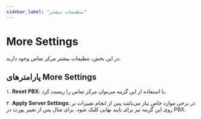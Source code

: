 ```yaml
---
sidebar_label: "تنظیمات بیشتر"
---
```

<head>
  <title>تنظیمات بیشتر  | مستندات سیموتل</title>
</head>

# More Settings

در این بخش، تنظیمات بیشتر مرکز تماس وجود دارند.

## پارامترهای More Settings

۱. **Reset PBX**: با استفاده از این گزینه می‌توان مرکز تماس را ریست کرد.

۲. **Apply Server Settings**: در برخی موارد خاص نیاز می‌باشد پس از انجام تغییرات  بر روی این گزینه نیز برای تایید نهایی کلیک شود، برای مثال پس از تغییر پورت در PBX.